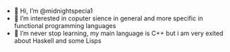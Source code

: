 - 👋 Hi, I’m @midnightspecia1
- 👀 I’m interested in coputer sience in general and more specific in functional programming languages 
- 🌱 I’m never stop learning, my main language is C++ but i am very exited about Haskell and some Lisps

<!---
midnightspecia1/midnightspecia1 is a ✨ special ✨ repository because its `README.md` (this file) appears on your GitHub profile.
You can click the Preview link to take a look at your changes.
--->
